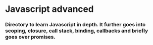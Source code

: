 # Javascript advanced

### Directory to learn Javascript in depth. It further goes into scoping, closure, call stack, binding, callbacks and briefly goes over promises.

